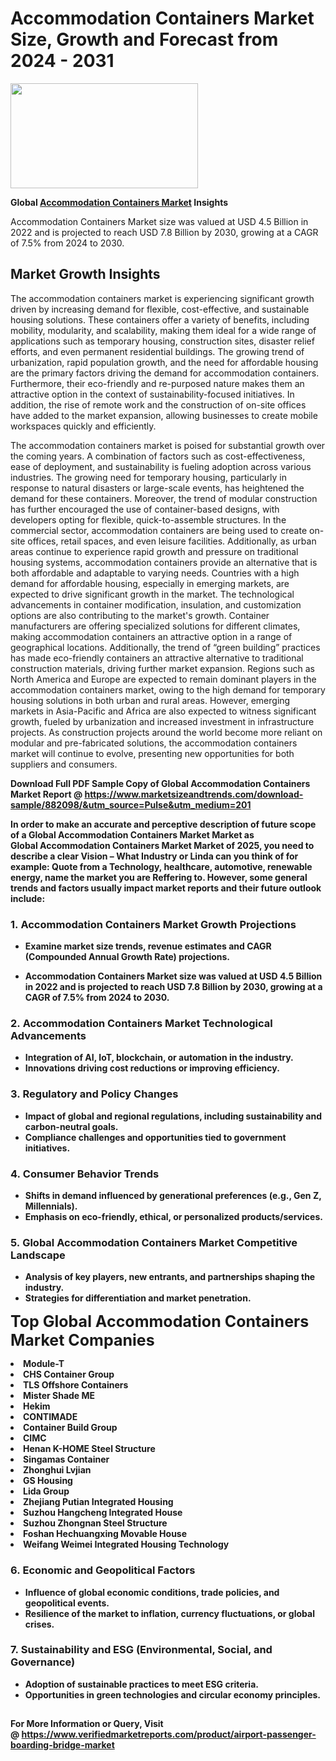 <H1>Accommodation Containers Market Size, Growth and Forecast from 2024 - 2031</H1><img class="aligncenter size-medium wp-image-584254" src="https://thirdeyenews.in/wp-content/uploads/2024/09/Global-Market-Research-300x168.jpeg" alt="" width="300" height="168" /><p><strong>Global&nbsp;<a href="https://www.marketsizeandtrends.com/download-sample/882098/&amp;utm_source=Pulse&amp;utm_medium=201">Accommodation Containers Market</a> Insights</strong></p><p>Accommodation Containers Market size was valued at USD 4.5 Billion in 2022 and is projected to reach USD 7.8 Billion by 2030, growing at a CAGR of 7.5% from 2024 to 2030.</p><p><h2>Market Growth Insights</h2> <p>The accommodation containers market is experiencing significant growth driven by increasing demand for flexible, cost-effective, and sustainable housing solutions. These containers offer a variety of benefits, including mobility, modularity, and scalability, making them ideal for a wide range of applications such as temporary housing, construction sites, disaster relief efforts, and even permanent residential buildings. The growing trend of urbanization, rapid population growth, and the need for affordable housing are the primary factors driving the demand for accommodation containers. Furthermore, their eco-friendly and re-purposed nature makes them an attractive option in the context of sustainability-focused initiatives. In addition, the rise of remote work and the construction of on-site offices have added to the market expansion, allowing businesses to create mobile workspaces quickly and efficiently.</p> <p><strong></strong></p> <p>The accommodation containers market is poised for substantial growth over the coming years. A combination of factors such as cost-effectiveness, ease of deployment, and sustainability is fueling adoption across various industries. The growing need for temporary housing, particularly in response to natural disasters or large-scale events, has heightened the demand for these containers. Moreover, the trend of modular construction has further encouraged the use of container-based designs, with developers opting for flexible, quick-to-assemble structures. In the commercial sector, accommodation containers are being used to create on-site offices, retail spaces, and even leisure facilities. Additionally, as urban areas continue to experience rapid growth and pressure on traditional housing systems, accommodation containers provide an alternative that is both affordable and adaptable to varying needs. Countries with a high demand for affordable housing, especially in emerging markets, are expected to drive significant growth in the market. The technological advancements in container modification, insulation, and customization options are also contributing to the market's growth. Container manufacturers are offering specialized solutions for different climates, making accommodation containers an attractive option in a range of geographical locations. Additionally, the trend of “green building” practices has made eco-friendly containers an attractive alternative to traditional construction materials, driving further market expansion. Regions such as North America and Europe are expected to remain dominant players in the accommodation containers market, owing to the high demand for temporary housing solutions in both urban and rural areas. However, emerging markets in Asia-Pacific and Africa are also expected to witness significant growth, fueled by urbanization and increased investment in infrastructure projects. As construction projects around the world become more reliant on modular and pre-fabricated solutions, the accommodation containers market will continue to evolve, presenting new opportunities for both suppliers and consumers. <p><strong></p><p><span class=""><strong>Download Full PDF Sample Copy of Global Accommodation Containers Market Report</strong> @ <a href="https://www.marketsizeandtrends.com/download-sample/882098/&amp;utm_source=Pulse&amp;utm_medium=201" target="_blank">https://www.marketsizeandtrends.com/download-sample/882098/&amp;utm_source=Pulse&amp;utm_medium=201</a></span></p><p>In order to make an accurate and perceptive description of future scope of a Global&nbsp;Accommodation Containers Market Market as Global&nbsp;Accommodation Containers Market Market of 2025, you need to describe a clear Vision &ndash; What Industry or Linda can you think of for example: Quote from a Technology, healthcare, automotive, renewable energy, name the market you are Reffering to. However, some general trends and factors usually impact market reports and their future outlook include:</p><h3>1.&nbsp;<strong>Accommodation Containers Market Growth Projections</strong></h3><ul><li>Examine market size trends, revenue estimates and CAGR (Compounded Annual Growth Rate) projections.</li><li><p>Accommodation Containers Market size was valued at USD 4.5 Billion in 2022 and is projected to reach USD 7.8 Billion by 2030, growing at a CAGR of 7.5% from 2024 to 2030.</p></li></ul><h3>2.&nbsp;<strong>Accommodation Containers Market Technological Advancements</strong></h3><ul><li>Integration of AI, IoT, blockchain, or automation in the industry.</li><li>Innovations driving cost reductions or improving efficiency.</li></ul><h3>3.&nbsp;<strong>Regulatory and Policy Changes</strong></h3><ul><li>Impact of global and regional regulations, including sustainability and carbon-neutral goals.</li><li>Compliance challenges and opportunities tied to government initiatives.</li></ul><h3>4.&nbsp;<strong>Consumer Behavior Trends</strong></h3><ul><li>Shifts in demand influenced by generational preferences (e.g., Gen Z, Millennials).</li><li>Emphasis on eco-friendly, ethical, or personalized products/services.</li></ul><h3>5.&nbsp;<strong>Global Accommodation Containers Market Competitive Landscape</strong></h3><ul><li>Analysis of key players, new entrants, and partnerships shaping the industry.</li><li>Strategies for differentiation and market penetration.</li></ul><p data-pm-slice="1 1 []"><span style="color: inherit; font-family: inherit; font-size: 25px;">Top Global Accommodation Containers Market Companies</span></p><div class="" data-test-id=""><p><li>Module-T</li><li> CHS Container Group</li><li> TLS Offshore Containers</li><li> Mister Shade ME</li><li> Hekim</li><li> CONTIMADE</li><li> Container Build Group</li><li> CIMC</li><li> Henan K-HOME Steel Structure</li><li> Singamas Container</li><li> Zhonghui Lvjian</li><li> GS Housing</li><li> Lida Group</li><li> Zhejiang Putian Integrated Housing</li><li> Suzhou Hangcheng Integrated House</li><li> Suzhou Zhongnan Steel Structure</li><li> Foshan Hechuangxing Movable House</li><li> Weifang Weimei Integrated Housing Technology</li></p></div><h3>6.&nbsp;<strong>Economic and Geopolitical Factors</strong></h3><ul><li>Influence of global economic conditions, trade policies, and geopolitical events.</li><li>Resilience of the market to inflation, currency fluctuations, or global crises.</li></ul><h3>7.&nbsp;<strong>Sustainability and ESG (Environmental, Social, and Governance)</strong></h3><ul><li>Adoption of sustainable practices to meet ESG criteria.</li><li>Opportunities in green technologies and circular economy principles.</li></ul><h2><strong style="font-size: 14px;">For More Information or Query, Visit @&nbsp;</strong><a style="background-color: #ffffff; font-size: 14px;" href="https://www.marketsizeandtrends.com/report/accommodation-containers-market/" target="_blank">https://www.verifiedmarketreports.com/product/airport-passenger-boarding-bridge-market</a></h2>
